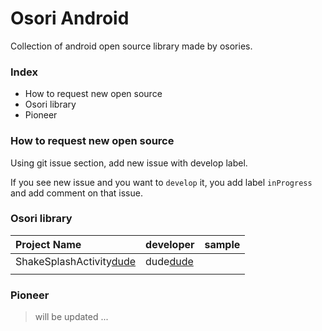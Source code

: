 # Osori Android
Collection of android open source library made by osories.

### Index
* How to request new open source
* Osori library
* Pioneer

### How to request new open source

Using git issue section, add new issue with develop label. 

If you see new issue and you want to `develop` it, you add label `inProgress` and add comment on that issue.

### Osori library
|Project Name|developer|sample| 
|:--- |:---- |:----:|
|ShakeSplashActivity[dude](https://github.com/clucle/ShakeSplashActivity.git)|dude[dude](https://github.com/clucle)|      |
|     |      |      | 

### Pioneer
> will be updated ...
